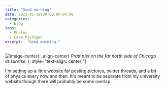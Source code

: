 ```yaml
---
title: "Good morning"
date: 2021-01-18T09:00:00-04:00
categories:
  - blog
tags:
  - Photos
  - Lake Michigan
excerpt:  "Good morning."
---
```


![image-center](/assets/images/good_morning.jpg){: .align-center}
*Pratt pier on the far north side of Chicago at sunrise.*
{: style="text-align: center;"}

I'm setting up a little website for posting pictures, twitter threads, and a bit of physics every now and then. It's meant to be separate from my university website though there will probably be some overlap.

